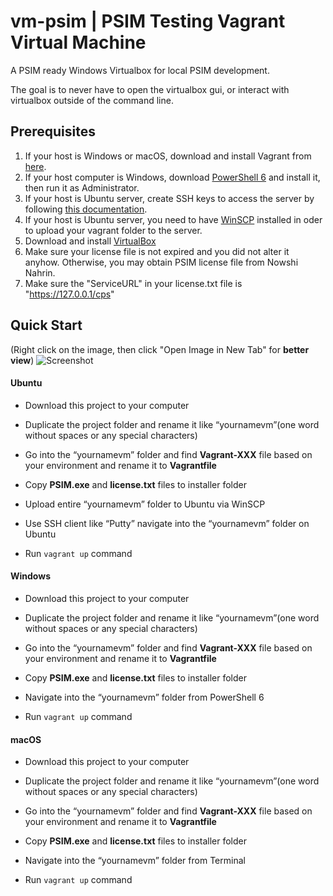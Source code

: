 # **vm-psim**   |  PSIM Testing Vagrant Virtual Machine
A PSIM ready Windows Virtualbox for local PSIM development.

The goal is to never have to open the virtualbox gui, or interact with virtualbox outside of the command line.

## Prerequisites
1. If your host is Windows or macOS, download and install Vagrant from [here](https://www.vagrantup.com/downloads.html).
2. If your host computer is Windows, download [PowerShell 6](https://github.com/PowerShell/PowerShell/releases/tag/v6.2.3) and install it, then run it as Administrator.
3. If your host is Ubuntu server, create SSH keys to access the server by following [this documentation](https://github.azc.ext.hp.com/PONCommon/vm-psim/wiki/Install-and-config-PuTTY-on-Windows).
4. If your host is Ubuntu server, you need to have [WinSCP](https://github.azc.ext.hp.com/PONCommon/vm-psim/wiki/Config-WinSCP-with-SSH-access) installed in oder to upload your vagrant folder to the server.
5. Download and install [VirtualBox](https://www.virtualbox.org/wiki/Downloads)
6. Make sure your license file is not expired and you did not alter it anyhow. Otherwise, you may obtain PSIM license file from Nowshi Nahrin.
7. Make sure the "ServiceURL" in your license.txt file is "https://127.0.0.1/cps"

## Quick Start ## 
(Right click on the image, then click "Open Image in New Tab" for **better view**)
![Screenshot](https://github.azc.ext.hp.com/PONCommon/images-in-readme/blob/master/vg-psim/Vagrant%20Quick%20Start.png)

#### Ubuntu


- Download this project to your computer

- Duplicate the project folder and rename it like “yournamevm”(one word without spaces or any special characters)

- Go into the “yournamevm” folder and find **Vagrant-XXX** file based on your environment and rename it to **Vagrantfile**

- Copy **PSIM.exe** and **license.txt** files to installer folder

- Upload entire “yournamevm” folder to Ubuntu via WinSCP

- Use SSH client like “Putty” navigate into the “yournamevm” folder on Ubuntu 

- Run `vagrant up` command


#### Windows


- Download this project to your computer

- Duplicate the project folder and rename it like “yournamevm”(one word without spaces or any special characters)

- Go into the “yournamevm” folder and find **Vagrant-XXX** file based on your environment and rename it to **Vagrantfile**

- Copy **PSIM.exe** and **license.txt** files to installer folder

- Navigate into the “yournamevm” folder from PowerShell 6

- Run `vagrant up` command


#### macOS


- Download this project to your computer

- Duplicate the project folder and rename it like “yournamevm”(one word without spaces or any special characters)

- Go into the “yournamevm” folder and find **Vagrant-XXX** file based on your environment and rename it to **Vagrantfile**

- Copy **PSIM.exe** and **license.txt** files to installer folder

- Navigate into the “yournamevm” folder from Terminal

- Run `vagrant up` command
